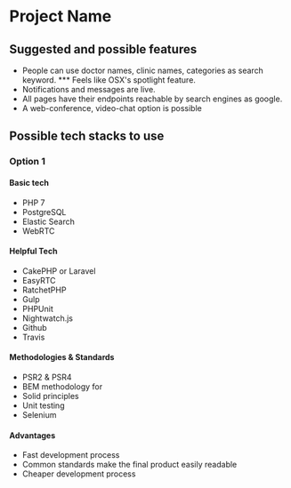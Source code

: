 # Project Name

## Suggested and possible features

* People can use doctor names, clinic names, categories as search keyword.
*** Feels like OSX's spotlight feature. 
* Notifications and messages are live.
* All pages have their endpoints reachable by search engines as google.
* A web-conference, video-chat option is possible



## Possible tech stacks to use

### Option 1 

#### Basic tech
* PHP 7
* PostgreSQL
* Elastic Search
* WebRTC

#### Helpful Tech
* CakePHP or Laravel
* EasyRTC
* RatchetPHP
* Gulp
* PHPUnit
* Nightwatch.js
* Github
* Travis

#### Methodologies & Standards
* PSR2 & PSR4
* BEM methodology for 
* Solid principles
* Unit testing
* Selenium 

#### Advantages
* Fast development process
* Common standards make the final product easily readable
* Cheaper development process


